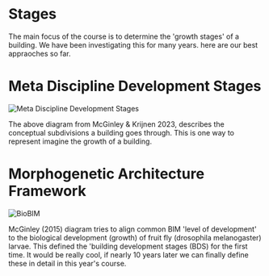 # Stages

The main focus of the course is to determine the 'growth stages' of a building. We have been investigating this for many years. here are our best appraoches so far.

# Meta Discipline Development Stages
![Meta Discipline Development Stages](/Agile/img/MetaDisciplinaryDevelopment.png)

The above diagram from McGinley & Krijnen 2023, describes the conceptual subdivisions a building goes through. This is one way to represent imagine the growth of a building.

# Morphogenetic Architecture Framework
![BioBIM](/Agile/img/MorphogeneticArchitectureFramework.png)

McGinley (2015) diagram tries to align common BIM 'level of development' to the biological development (growth) of fruit fly (drosophila melanogaster) larvae. This defined the 'building development stages (BDS) for the first time. It would be really cool, if nearly 10 years later we can finally define these in detail in this year's course.
